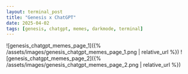 ```yaml
---
layout: terminal_post
title: "Genesis x ChatGPT"
date: 2025-04-02
tags: [genesis, chatgpt, memes, darkmode, terminal]
---
```



![genesis_chatgpt_memes_page_1]({% /assets/images/genesis_chatgpt_memes_page_1.png | relative_url %})
![genesis_chatgpt_memes_page_2]({% /assets/images/genesis_chatgpt_memes_page_2.png | relative_url %})
